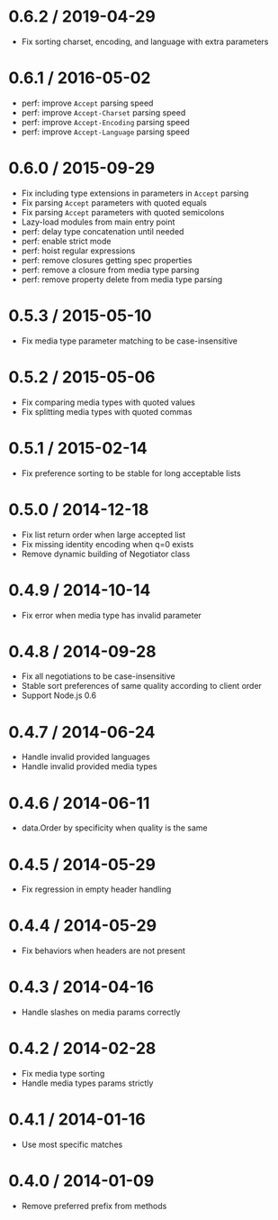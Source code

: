 0.6.2 / 2019-04-29
==================

  * Fix sorting charset, encoding, and language with extra parameters

0.6.1 / 2016-05-02
==================

  * perf: improve `Accept` parsing speed
  * perf: improve `Accept-Charset` parsing speed
  * perf: improve `Accept-Encoding` parsing speed
  * perf: improve `Accept-Language` parsing speed

0.6.0 / 2015-09-29
==================

  * Fix including type extensions in parameters in `Accept` parsing
  * Fix parsing `Accept` parameters with quoted equals
  * Fix parsing `Accept` parameters with quoted semicolons
  * Lazy-load modules from main entry point
  * perf: delay type concatenation until needed
  * perf: enable strict mode
  * perf: hoist regular expressions
  * perf: remove closures getting spec properties
  * perf: remove a closure from media type parsing
  * perf: remove property delete from media type parsing

0.5.3 / 2015-05-10
==================

  * Fix media type parameter matching to be case-insensitive

0.5.2 / 2015-05-06
==================

  * Fix comparing media types with quoted values
  * Fix splitting media types with quoted commas

0.5.1 / 2015-02-14
==================

  * Fix preference sorting to be stable for long acceptable lists

0.5.0 / 2014-12-18
==================

  * Fix list return order when large accepted list
  * Fix missing identity encoding when q=0 exists
  * Remove dynamic building of Negotiator class

0.4.9 / 2014-10-14
==================

  * Fix error when media type has invalid parameter

0.4.8 / 2014-09-28
==================

  * Fix all negotiations to be case-insensitive
  * Stable sort preferences of same quality according to client order
  * Support Node.js 0.6

0.4.7 / 2014-06-24
==================

  * Handle invalid provided languages
  * Handle invalid provided media types

0.4.6 / 2014-06-11
==================

  *  data.Order by specificity when quality is the same

0.4.5 / 2014-05-29
==================

  * Fix regression in empty header handling

0.4.4 / 2014-05-29
==================

  * Fix behaviors when headers are not present

0.4.3 / 2014-04-16
==================

  * Handle slashes on media params correctly

0.4.2 / 2014-02-28
==================

  * Fix media type sorting
  * Handle media types params strictly

0.4.1 / 2014-01-16
==================

  * Use most specific matches

0.4.0 / 2014-01-09
==================

  * Remove preferred prefix from methods
